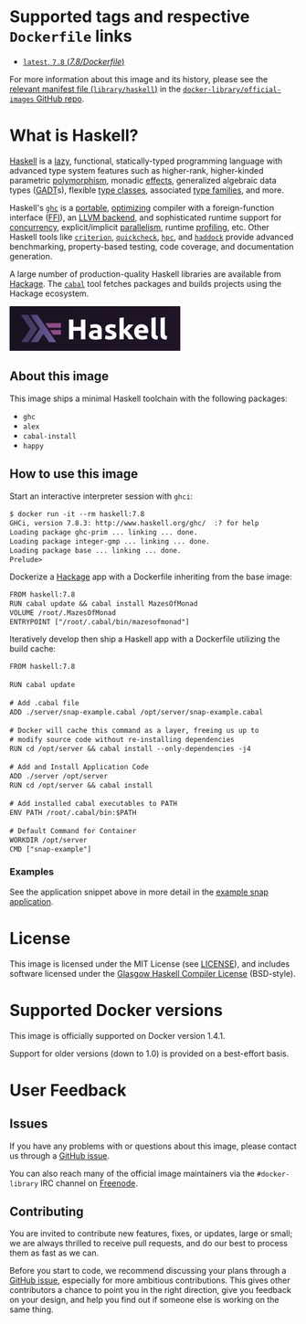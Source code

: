 # Supported tags and respective `Dockerfile` links

- [`latest`, `7.8` (*7.8/Dockerfile*)](https://github.com/darinmorrison/docker-haskell/blob/399ec9abffb3c86d6747d7ab5dc40556d6de9e4b/7.8/Dockerfile)

For more information about this image and its history, please see the [relevant
manifest file
(`library/haskell`)](https://github.com/docker-library/official-images/blob/master/library/haskell)
in the [`docker-library/official-images` GitHub
repo](https://github.com/docker-library/official-images).

# What is Haskell?

[Haskell](http://www.haskell.org) is a
[lazy](http://en.wikibooks.org/wiki/Haskell/Laziness), functional,
statically-typed programming language with advanced type system features such as
higher-rank, higher-kinded parametric
[polymorphism](http://en.wikibooks.org/wiki/Haskell/Polymorphism), monadic
[effects](http://en.wikibooks.org/wiki/Haskell/Understanding_monads/IO),
generalized algebraic data types
([GADT](http://en.wikibooks.org/wiki/Haskell/GADT)s), flexible [type
classes](http://en.wikibooks.org/wiki/Haskell/Advanced_type_classes), associated
[type families](http://en.wikipedia.org/wiki/Type_family), and more.

Haskell's [`ghc`](http://www.haskell.org/ghc) is a
[portable](https://ghc.haskell.org/trac/ghc/wiki/Platforms),
[optimizing](http://benchmarksgame.alioth.debian.org/u64q/haskell.php) compiler
with a foreign-function interface
([FFI](http://en.wikibooks.org/wiki/Haskell/FFI)), an [LLVM
backend](https://www.haskell.org/ghc/docs/7.8.3/html/users_guide/code-generators.html),
and sophisticated runtime support for
[concurrency](http://en.wikibooks.org/wiki/Haskell/Concurrency),
explicit/implicit [parallelism](http://community.haskell.org/~simonmar/pcph/),
runtime [profiling](http://www.haskell.org/haskellwiki/ThreadScope), etc. Other
Haskell tools like
[`criterion`](http://www.serpentine.com/criterion/tutorial.html),
[`quickcheck`](https://www.fpcomplete.com/user/pbv/an-introduction-to-quickcheck-testing),
[`hpc`](http://www.haskell.org/haskellwiki/Haskell_program_coverage#Examples),
and [`haddock`](http://en.wikipedia.org/wiki/Haddock_(software)) provide
advanced benchmarking, property-based testing, code coverage, and documentation
generation.

A large number of production-quality Haskell libraries are available from
[Hackage](https://hackage.haskell.org). The
[`cabal`](https://www.fpcomplete.com/user/simonmichael/how-to-cabal-install)
tool fetches packages and builds projects using the Hackage ecosystem.

![logo](https://raw.githubusercontent.com/docker-library/docs/master/haskell/logo.png)

## About this image

This image ships a minimal Haskell toolchain with the following packages:

* `ghc`
* `alex`
* `cabal-install`
* `happy`

## How to use this image

Start an interactive interpreter session with `ghci`:

    $ docker run -it --rm haskell:7.8
    GHCi, version 7.8.3: http://www.haskell.org/ghc/  :? for help
    Loading package ghc-prim ... linking ... done.
    Loading package integer-gmp ... linking ... done.
    Loading package base ... linking ... done.
    Prelude>

Dockerize a [Hackage](http://hackage.haskell.org) app with a Dockerfile
inheriting from the base image:

    FROM haskell:7.8
    RUN cabal update && cabal install MazesOfMonad
    VOLUME /root/.MazesOfMonad
    ENTRYPOINT ["/root/.cabal/bin/mazesofmonad"]

Iteratively develop then ship a Haskell app with a Dockerfile utilizing the
build cache:

    FROM haskell:7.8

    RUN cabal update

    # Add .cabal file
    ADD ./server/snap-example.cabal /opt/server/snap-example.cabal

    # Docker will cache this command as a layer, freeing us up to
    # modify source code without re-installing dependencies
    RUN cd /opt/server && cabal install --only-dependencies -j4

    # Add and Install Application Code
    ADD ./server /opt/server
    RUN cd /opt/server && cabal install

    # Add installed cabal executables to PATH
    ENV PATH /root/.cabal/bin:$PATH

    # Default Command for Container
    WORKDIR /opt/server
    CMD ["snap-example"]

### Examples

See the application snippet above in more detail in the [example snap
application](https://github.com/darinmorrison/docker-haskell/tree/master/examples/7.8.3/snap).

# License

This image is licensed under the MIT License (see
[LICENSE](https://github.com/darinmorrison/docker-haskell/blob/master/LICENSE)),
and includes software licensed under the
[Glasgow Haskell Compiler License](https://www.haskell.org/ghc/license)
(BSD-style).

# Supported Docker versions

This image is officially supported on Docker version 1.4.1.

Support for older versions (down to 1.0) is provided on a best-effort basis.

# User Feedback

## Issues

If you have any problems with or questions about this image, please contact us
 through a [GitHub issue](https://github.com/darinmorrison/docker-haskell/issues).

You can also reach many of the official image maintainers via the
`#docker-library` IRC channel on [Freenode](https://freenode.net).

## Contributing

You are invited to contribute new features, fixes, or updates, large or small;
we are always thrilled to receive pull requests, and do our best to process them
as fast as we can.

Before you start to code, we recommend discussing your plans
through a [GitHub issue](https://github.com/darinmorrison/docker-haskell/issues), especially for more ambitious
contributions. This gives other contributors a chance to point you in the right
direction, give you feedback on your design, and help you find out if someone
else is working on the same thing.
